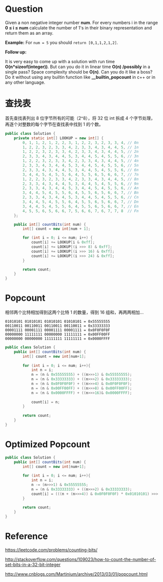 # Question
Given a non negative integer number **num**. For every numbers i in the range **0 ≤ i ≤ num** calculate the number of 1's in their binary representation and return them as an array.

**Example:**
For `num = 5` you should `return [0,1,1,2,1,2]`.

**Follow up:**

It is very easy to come up with a solution with run time **O(n*sizeof(integer))**. But can you do it in linear time **O(n) /possibly** in a single pass?
Space complexity should be **O(n)**.
Can you do it like a boss? Do it without using any builtin function like **__builtin_popcount** in c++ or in any other language.

# 查找表
首先查找表列出 8 位字节所有的可能（2^8），将 32 位 int 拆成 4 个字节处理，再逐个对整数的每个字节在查找表中找到 1 的个数。

```java
public class Solution {
    private static int[] LOOKUP = new int[] { 
        0, 1, 1, 2, 1, 2, 2, 3, 1, 2, 2, 3, 2, 3, 3, 4, // 0n
        1, 2, 2, 3, 2, 3, 3, 4, 2, 3, 3, 4, 3, 4, 4, 5, // 1n
        1, 2, 2, 3, 2, 3, 3, 4, 2, 3, 3, 4, 3, 4, 4, 5, // 2n
        2, 3, 3, 4, 3, 4, 4, 5, 3, 4, 4, 5, 4, 5, 5, 6, // 3n
        1, 2, 2, 3, 2, 3, 3, 4, 2, 3, 3, 4, 3, 4, 4, 5, // 4n
        2, 3, 3, 4, 3, 4, 4, 5, 3, 4, 4, 5, 4, 5, 5, 6, // 5n
        2, 3, 3, 4, 3, 4, 4, 5, 3, 4, 4, 5, 4, 5, 5, 6, // 6n
        3, 4, 4, 5, 4, 5, 5, 6, 4, 5, 5, 6, 5, 6, 6, 7, // 7n
        1, 2, 2, 3, 2, 3, 3, 4, 2, 3, 3, 4, 3, 4, 4, 5, // 8n
        2, 3, 3, 4, 3, 4, 4, 5, 3, 4, 4, 5, 4, 5, 5, 6, // 9n
        2, 3, 3, 4, 3, 4, 4, 5, 3, 4, 4, 5, 4, 5, 5, 6, // An
        3, 4, 4, 5, 4, 5, 5, 6, 4, 5, 5, 6, 5, 6, 6, 7, // Bn
        2, 3, 3, 4, 3, 4, 4, 5, 3, 4, 4, 5, 4, 5, 5, 6, // Cn
        3, 4, 4, 5, 4, 5, 5, 6, 4, 5, 5, 6, 5, 6, 6, 7, // Dn
        3, 4, 4, 5, 4, 5, 5, 6, 4, 5, 5, 6, 5, 6, 6, 7, // En
        4, 5, 5, 6, 5, 6, 6, 7, 5, 6, 6, 7, 6, 7, 7, 8  // Fn
    };

    public int[] countBits(int num) {
        int[] count = new int[num + 1];

        for (int i = 0; i <= num; i++) {
            count[i] += LOOKUP[i & 0xff];
            count[i] += LOOKUP[(i >>> 8) & 0xff];
            count[i] += LOOKUP[(i >>> 16) & 0xff];
            count[i] += LOOKUP[(i >>> 24) & 0xff];
        }

        return count;
    }
}
```

# Popcount
相邻两个比特相加得到这两个比特 1 的数量，得到 16 组和，再两两相加...

```
01010101 01010101 01010101 01010101 = 0x55555555
00110011 00110011 00110011 00110011 = 0x33333333
00001111 00001111 00001111 00001111 = 0x0F0F0F0F
00000000 11111111 00000000 11111111 = 0x00FF00FF
00000000 00000000 11111111 11111111 = 0x0000FFFF
```

```java
public class Solution {
    public int[] countBits(int num) {
        int[] count = new int[num+1];
        
        for (int i = 0; i <= num; i++){
            int n = i;
            n = (n & 0x55555555) + ((n>>>1) & 0x55555555);
            n = (n & 0x33333333) + ((n>>>2) & 0x33333333);
            n = (n & 0x0F0F0F0F) + ((n>>>4) & 0x0F0F0F0F);
            n = (n & 0x00FF00FF) + ((n>>>8) & 0x00FF00FF);
            n = (n & 0x0000FFFF) + ((n>>>16)& 0x0000FFFF);
            
            count[i] = n;
        }
        
        return count;
    }
}
```

# Optimized Popcount

```java
public class Solution {
    public int[] countBits(int num) {
        int[] count = new int[num+1];
        
        for (int i = 0; i <= num; i++){
            int n = i;
            n -= (n>>>1) & 0x55555555;
            n = (n & 0x33333333) + ((n>>>2) & 0x33333333);
            count[i] = (((n + (n>>>4)) & 0x0F0F0F0F) * 0x01010101) >>> 24;
        }
        
        return count;
    }
}
```
# Reference
https://leetcode.com/problems/counting-bits/

http://stackoverflow.com/questions/109023/how-to-count-the-number-of-set-bits-in-a-32-bit-integer

http://www.cnblogs.com/Martinium/archive/2013/03/01/popcount.html
